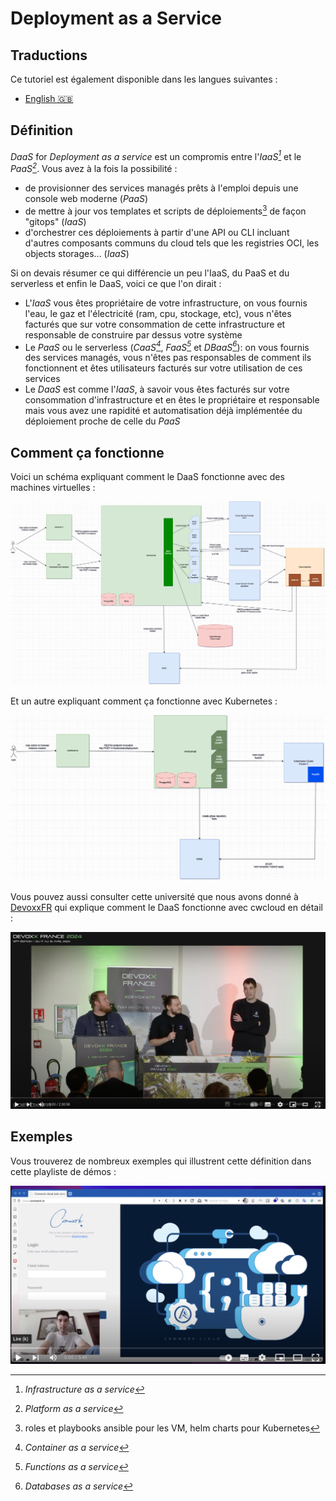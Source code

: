 # Deployment as a Service

## Traductions

Ce tutoriel est également disponible dans les langues suivantes :
* [English 🇬🇧](../../../tutorials/daas.md)

## Définition

_DaaS_ for _Deployment as a service_ est un compromis entre l'_IaaS[^1]_ et le _PaaS[^2]_. Vous avez à la fois la possibilité :
* de provisionner des services managés prêts à l'emploi depuis une console web moderne (_PaaS_)
* de mettre à jour vos templates et scripts de déploiements[^3] de façon "gitops" (_IaaS_)
* d'orchestrer ces déploiements à partir d'une API ou CLI incluant d'autres composants communs du cloud tels que les registries OCI, les objects storages... (_IaaS_)

Si on devais résumer ce qui différencie un peu l'IaaS, du PaaS et du serverless et enfin le DaaS, voici ce que l'on dirait :
* L'_IaaS_ vous êtes propriétaire de votre infrastructure, on vous fournis l'eau, le gaz et l'électricité (ram, cpu, stockage, etc), vous n'êtes facturés que sur votre consommation de cette infrastructure et responsable de construire par dessus votre système
* Le _PaaS_ ou le serverless (_CaaS[^4]_, _FaaS[^5]_ et _DBaaS[^6]_): on vous fournis des services managés, vous n'êtes pas responsables de comment ils fonctionnent et êtes utilisateurs facturés sur votre utilisation de ces services
* Le _DaaS_ est comme l'_IaaS_, à savoir vous êtes facturés sur votre consommation d'infrastructure et en êtes le propriétaire et responsable mais vous avez une rapidité et automatisation déjà implémentée du déploiement proche de celle du _PaaS_

[^1]: _Infrastructure as a service_
[^2]: _Platform as a service_
[^3]: roles et playbooks ansible pour les VM, helm charts pour Kubernetes
[^4]: _Container as a service_
[^5]: _Functions as a service_
[^6]: _Databases as a service_

## Comment ça fonctionne

Voici un schéma expliquant comment le DaaS fonctionne avec des machines virtuelles :

![cwcloud_daas_vm](../../../img/cwcloud_daas_vm.png)

Et un autre expliquant comment ça fonctionne avec Kubernetes :

![cwcloud_daas_k8s](../../../img/cwcloud_daas_k8s.png)

Vous pouvez aussi consulter cette université que nous avons donné à [DevoxxFR](https://www.devoxx.fr) qui explique comment le DaaS fonctionne avec cwcloud en détail :

[![devoxxfr_pulumi_university](../../../img/devoxxfr_pulumi_university.png)](https://youtu.be/IAwu-WCN6Nw?si=4w0zY5ri6JC_h8-A)

## Exemples

Vous trouverez de nombreux exemples qui illustrent cette définition dans cette playliste de démos :

[![demo_playlist](../../../img/demo_1.png)](https://youtube.com/playlist?list=PLVa_2sL_l0msxUnmaSpLAGlwOxizXWjht)
